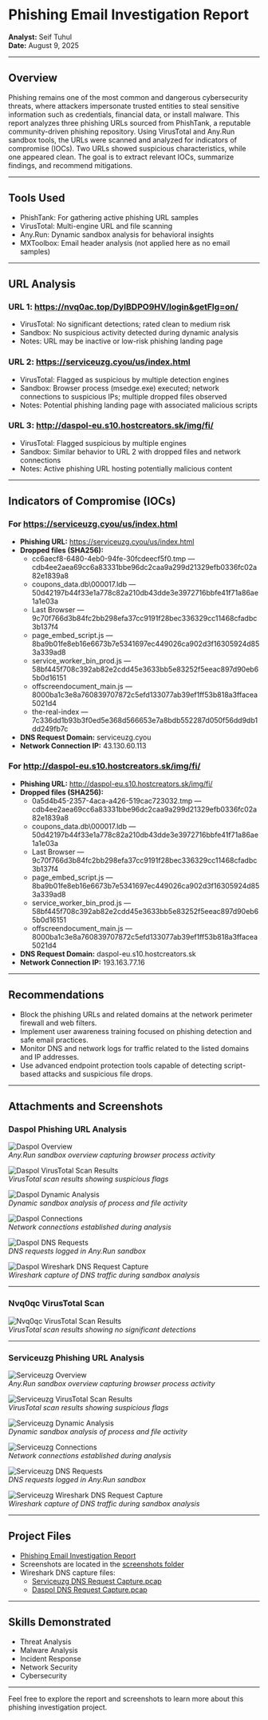 # Phishing Email Investigation Report  
**Analyst:** Seif Tuhul  
**Date:** August 9, 2025  

---

## Overview  
Phishing remains one of the most common and dangerous cybersecurity threats, where attackers impersonate trusted entities to steal sensitive information such as credentials, financial data, or install malware. This report analyzes three phishing URLs sourced from PhishTank, a reputable community-driven phishing repository. Using VirusTotal and Any.Run sandbox tools, the URLs were scanned and analyzed for indicators of compromise (IOCs). Two URLs showed suspicious characteristics, while one appeared clean. The goal is to extract relevant IOCs, summarize findings, and recommend mitigations.

---

## Tools Used  
- PhishTank: For gathering active phishing URL samples  
- VirusTotal: Multi-engine URL and file scanning  
- Any.Run: Dynamic sandbox analysis for behavioral insights  
- MXToolbox: Email header analysis (not applied here as no email samples)  

---

## URL Analysis  

### URL 1: https://nvq0ac.top/DyIBDPO9HV/login&getFlg=on/  
- VirusTotal: No significant detections; rated clean to medium risk  
- Sandbox: No suspicious activity detected during dynamic analysis  
- Notes: URL may be inactive or low-risk phishing landing page  

### URL 2: https://serviceuzg.cyou/us/index.html  
- VirusTotal: Flagged as suspicious by multiple detection engines  
- Sandbox: Browser process (msedge.exe) executed; network connections to suspicious IPs; multiple dropped files observed  
- Notes: Potential phishing landing page with associated malicious scripts  

### URL 3: http://daspol-eu.s10.hostcreators.sk/img/fi/  
- VirusTotal: Flagged suspicious by multiple engines  
- Sandbox: Similar behavior to URL 2 with dropped files and network connections  
- Notes: Active phishing URL hosting potentially malicious content  

---

## Indicators of Compromise (IOCs)  

### For https://serviceuzg.cyou/us/index.html  
- **Phishing URL:** https://serviceuzg.cyou/us/index.html  
- **Dropped files (SHA256):**  
  - cc6aecf8-6480-4eb0-94fe-30fcdeecf5f0.tmp — cdb4ee2aea69cc6a83331bbe96dc2caa9a299d21329efb0336fc02a82e1839a8  
  - coupons_data.db\000017.ldb — 50d42197b44f33e1a778c82a210db43dde3e3972716bbfe41f71a86ae1a1e03a  
  - Last Browser — 9c70f766d3b84fc2bb298efa37cc9191f28bec336329cc11468cfadbc3b137f4  
  - page_embed_script.js — 8ba9b01fe8eb16e6673b7e5341697ec449026ca902d3f16305924d853a339ad8  
  - service_worker_bin_prod.js — 58bf445f708c392ab82e2cdd45e3633bb5e83252f5eeac897d90eb65b0d16151  
  - offscreendocument_main.js — 8000ba1c3e8a760839707872c5efd133077ab39ef1ff53b818a3ffacea5021d4  
  - the-real-index — 7c336dd1b93b3f0ed5e368d566653e7a8bdb552287d050f56dd9db1dd249fb7c  
- **DNS Request Domain:** serviceuzg.cyou  
- **Network Connection IP:** 43.130.60.113  

### For http://daspol-eu.s10.hostcreators.sk/img/fi/  
- **Phishing URL:** http://daspol-eu.s10.hostcreators.sk/img/fi/  
- **Dropped files (SHA256):**  
  - 0a5d4b45-2357-4aca-a426-519cac723032.tmp — cdb4ee2aea69cc6a83331bbe96dc2caa9a299d21329efb0336fc02a82e1839a8  
  - coupons_data.db\000017.ldb — 50d42197b44f33e1a778c82a210db43dde3e3972716bbfe41f71a86ae1a1e03a  
  - Last Browser — 9c70f766d3b84fc2bb298efa37cc9191f28bec336329cc11468cfadbc3b137f4  
  - page_embed_script.js — 8ba9b01fe8eb16e6673b7e5341697ec449026ca902d3f16305924d853a339ad8  
  - service_worker_bin_prod.js — 58bf445f708c392ab82e2cdd45e3633bb5e83252f5eeac897d90eb65b0d16151  
  - offscreendocument_main.js — 8000ba1c3e8a760839707872c5efd133077ab39ef1ff53b818a3ffacea5021d4  
- **DNS Request Domain:** daspol-eu.s10.hostcreators.sk  
- **Network Connection IP:** 193.163.77.16  

---

## Recommendations  
- Block the phishing URLs and related domains at the network perimeter firewall and web filters.  
- Implement user awareness training focused on phishing detection and safe email practices.  
- Monitor DNS and network logs for traffic related to the listed domains and IP addresses.  
- Use advanced endpoint protection tools capable of detecting script-based attacks and suspicious file drops.  

---

## Attachments and Screenshots  

### Daspol Phishing URL Analysis  
![Daspol Overview](screenshots/Daspol_Overview.png)  
*Any.Run sandbox overview capturing browser process activity*  

![Daspol VirusTotal Scan Results](screenshots/Daspol_VirusTotal_Scan_Results.png)  
*VirusTotal scan results showing suspicious flags*  

![Daspol Dynamic Analysis](screenshots/Daspol_Dynamic_Analysis.png)  
*Dynamic sandbox analysis of process and file activity*  

![Daspol Connections](screenshots/Daspol_Connections.png)  
*Network connections established during analysis*  

![Daspol DNS Requests](screenshots/Daspol_DNS_Requests.png)  
*DNS requests logged in Any.Run sandbox*  

![Daspol Wireshark DNS Request Capture](screenshots/Daspol_Wireshark_DNS_Request_Capture.png)  
*Wireshark capture of DNS traffic during sandbox analysis*  

---

### Nvq0qc VirusTotal Scan  
![Nvq0qc VirusTotal Scan Results](screenshots/Nvq0qc_VirusTotal_Scan_Results.png)  
*VirusTotal scan results showing no significant detections*  

---

### Serviceuzg Phishing URL Analysis  
![Serviceuzg Overview](screenshots/Serviceuzg_Overview.png)  
*Any.Run sandbox overview capturing browser process activity*  

![Serviceuzg VirusTotal Scan Results](screenshots/Serviceuzg_VirusTotal_Scan_Results.png)  
*VirusTotal scan results showing suspicious flags*  

![Serviceuzg Dynamic Analysis](screenshots/Serviceuzg_Dynamic_Analysis.png)  
*Dynamic sandbox analysis of process and file activity*  

![Serviceuzg Connections](screenshots/Serviceuzg_Connections.png)  
*Network connections established during analysis*  

![Serviceuzg DNS Requests](screenshots/Serviceuzg_DNS_Requests.png)  
*DNS requests logged in Any.Run sandbox*  

![Serviceuzg Wireshark DNS Request Capture](screenshots/Serviceuzg_Wireshark_DNS_Request_Capture.png)  
*Wireshark capture of DNS traffic during sandbox analysis*  

---

## Project Files  
- [Phishing Email Investigation Report](Phishing_Email_Investigation_Report.pdf)  
- Screenshots are located in the [screenshots folder](screenshots)  
- Wireshark DNS capture files:  
  - [Serviceuzg DNS Request Capture.pcap](wireshark_captures/Serviceuzg_DNS_Request_Capture.pcap)  
  - [Daspol DNS Request Capture.pcap](wireshark_captures/Daspol_DNS_Request_Capture.pcap)  

---

## Skills Demonstrated  
- Threat Analysis  
- Malware Analysis  
- Incident Response  
- Network Security  
- Cybersecurity  

---

Feel free to explore the report and screenshots to learn more about this phishing investigation project.
